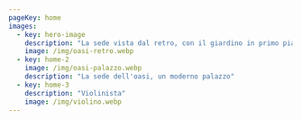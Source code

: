 ```yaml
---
pageKey: home
images:
  - key: hero-image
    description: "La sede vista dal retro, con il giardino in primo piano"
    image: /img/oasi-retro.webp
  - key: home-2
    image: /img/oasi-palazzo.webp
    description: "La sede dell'oasi, un moderno palazzo"
  - key: home-3
    description: "Violinista"
    image: /img/violino.webp
---
```


